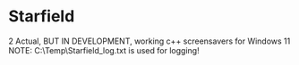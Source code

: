 # Starfield
2 Actual, BUT IN DEVELOPMENT,  working c++ screensavers for Windows 11<br>
NOTE: C:\Temp\Starfield_log.txt is used for logging!
